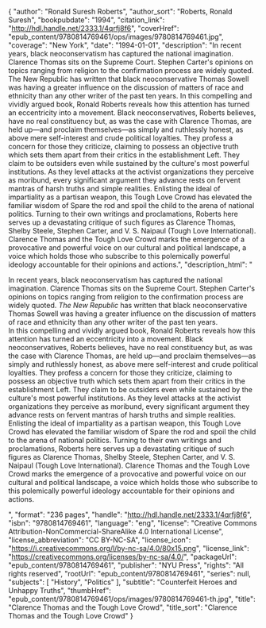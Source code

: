 {
  "author": "Ronald Suresh Roberts",
  "author_sort": "Roberts, Ronald Suresh",
  "bookpubdate": "1994",
  "citation_link": "http://hdl.handle.net/2333.1/4qrfj8f6",
  "coverHref": "epub_content/9780814769461/ops/images/9780814769461.jpg",
  "coverage": "New York",
  "date": "1994-01-01",
  "description": "In recent years, black neoconservatism has captured the national imagination.  Clarence Thomas sits on the Supreme Court.  Stephen Carter's opinions on topics ranging from religion to the confirmation process are widely quoted.  The New Republic has written that black neoconservative Thomas Sowell was having a greater influence on the discussion of matters of race and ethnicity than any other writer of the past ten years.  In this compelling and vividly argued book, Ronald Roberts reveals how this attention has turned an eccentricity into a movement.  Black neoconservatives, Roberts believes, have no real constituency but, as was the case with Clarence Thomas, are held up—and proclaim themselves—as simply and ruthlessly honest, as above mere self-interest and crude political loyalties.  They profess a concern for those they criticize, claiming to possess an objective truth which sets them apart from their critics in the establishment Left.  They claim to be outsiders even while sustained by the culture's most powerful institutions. As they level attacks at the activist organizations they perceive as moribund, every significant argument they advance rests on fervent mantras of harsh truths and simple realities.  Enlisting the ideal of impartiality as a partisan weapon, this Tough Love Crowd has elevated the familiar wisdom of Spare the rod and spoil the child to the arena of national politics.  Turning to their own writings and proclamations, Roberts here serves up a devastating critique of such figures as Clarence Thomas, Shelby Steele, Stephen Carter, and V. S. Naipaul (Tough Love International).  Clarence Thomas and the Tough Love Crowd marks the emergence of a provocative and powerful voice on our cultural and political landscape, a voice which holds those who subscribe to this polemically powerful ideology accountable for their opinions and actions.",
  "description_html": "<p>In recent years, black neoconservatism has captured the national imagination.  Clarence Thomas sits on the Supreme Court.  Stephen Carter's opinions on topics ranging from religion to the confirmation process are widely quoted.  <i>The New Republic </i>has written that black neoconservative Thomas Sowell was having a greater influence on the discussion of matters of race and ethnicity than any other writer of the past ten years. <br> In this compelling and vividly argued book, Ronald Roberts reveals how this attention has turned an eccentricity into a movement.  Black neoconservatives, Roberts believes, have no real constituency but, as was the case with Clarence Thomas, are held up—and proclaim themselves—as simply and ruthlessly honest, as above mere self-interest and crude political loyalties.  They profess a concern for those they criticize, claiming to possess an objective truth which sets them apart from their critics in the establishment Left.  They claim to be outsiders even while sustained by the culture's most powerful institutions. As they level attacks at the activist organizations they perceive as moribund, every significant argument they advance rests on fervent mantras of harsh truths and simple realities. <br> Enlisting the ideal of impartiality as a partisan weapon, this Tough Love Crowd has elevated the familiar wisdom of Spare the rod and spoil the child to the arena of national politics.  Turning to their own writings and proclamations, Roberts here serves up a devastating critique of such figures as Clarence Thomas, Shelby Steele, Stephen Carter, and V. S. Naipaul (Tough Love International).  Clarence Thomas and the Tough Love Crowd marks the emergence of a provocative and powerful voice on our cultural and political landscape, a voice which holds those who subscribe to this polemically powerful ideology accountable for their opinions and actions.</p>",
  "format": "236 pages",
  "handle": "http://hdl.handle.net/2333.1/4qrfj8f6",
  "isbn": "9780814769461",
  "language": "eng",
  "license": "Creative Commons Attribution-NonCommercial-ShareAlike 4.0 International License",
  "license_abbreviation": "CC BY-NC-SA",
  "license_icon": "https://i.creativecommons.org/l/by-nc-sa/4.0/80x15.png",
  "license_link": "https://creativecommons.org/licenses/by-nc-sa/4.0/",
  "packageUrl": "epub_content/9780814769461",
  "publisher": "NYU Press",
  "rights": "All rights reserved",
  "rootUrl": "epub_content/9780814769461",
  "series": null,
  "subjects": [
    "History",
    "Politics"
  ],
  "subtitle": "Counterfeit Heroes and Unhappy Truths",
  "thumbHref": "epub_content/9780814769461/ops/images/9780814769461-th.jpg",
  "title": "Clarence Thomas and the Tough Love Crowd",
  "title_sort": "Clarence Thomas and the Tough Love Crowd"
}
